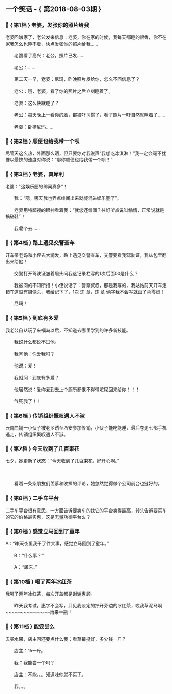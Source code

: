 ## 一个笑话 - { 第2018-08-03期 }
</hr>

### :jack_o_lantern: { 第1档 } 老婆，发张你的照片给我
老婆回娘家了，老公发来信息：老婆，你在家的时候，我每天都睡的很香，你不在家我怎么也睡不着，快点发张你的照片给我……<br/><br/>　　老婆看了高兴：老公，照片已发……<br/><br/>　　老公：……<br/><br/>　　第二天一早，老婆：尼玛，昨晚照片发给你，怎么不回信息了？<br/><br/>　　老公：哦，老婆，看了你的照片之后立刻睡着了。<br/><br/>　　老婆：这么快就睡了？<br/><br/>　　老公：每天晚上一看你的脸，都被吓习惯了，看了照片一吓自然就睡着了……<br/><br/>　　老婆：卧槽尼玛……


### :jack_o_lantern: { 第2档 } 顺便也给我带一个呗
尽管天这么热，外面那么晒，但只要你对我说声“我想吃冰淇淋！”我一定会毫不犹豫以最快的速度对你说：“那你顺便也给我带一个呗！”


### :jack_o_lantern: { 第3档 } 老婆，真犀利
老婆：“这娱乐圈的绯闻真多”！<br/><br/>　　我：“嗯，哪天我也弄点绯闻出来就能混进娱乐圈了”。<br/><br/>　　老婆用特鄙视的眼神看着我：“就您还绯闻？往好听点说叫偷情，正常说就是搞破鞋”！<br/><br/>　　我嘞个去……


### :jack_o_lantern: { 第4档 } 路上遇见交警查车
开车带老妈和小侄去大润发，路上遇见交警查车，交警要看我驾驶证，我从包里翻出来给他！<br/><br/>　　交警打开驾驶证皱着眉头问我这记录栏写的1次后面00是什么？<br/><br/>　　我被问的不知所措！小侄说话了：警察叔叔，那是我写的，我姑姑前天开车走错车道没有摄像头，我给记下了，1次 违 章，违 章 俩字我不会写就画了两零蛋！<br/><br/>　　尼玛！


### :jack_o_lantern: { 第5档 } 到底有多爱
我老公自从玩了来福岛以后，不知道去哪里学到的许多新技能。<br/><br/>　　我说什么都说不过他。<br/><br/>　　我问他：你爱我吗？<br/><br/>　　他说：爱！<br/><br/>　　我就问：到底有多爱？<br/><br/>　　他居然说：爱你爱到去上个厕所都恨不得带坨屎回来给你！！！<br/><br/>　　气死我了！！


### :jack_o_lantern: { 第6档 } 传销组织慨叹遇人不淑
云南曲靖一小伙子被老乡诱至西安参加传销，小伙子能吃能睡，最后卷走七部手机逃走，传销组织慨叹遇人不淑。


### :jack_o_lantern: { 第7档 } 今天收到了几百束花
七夕，她更新了状态：“今天收到了几百束花，好开心啊。”<br/><br/><br/><br/>　　看着一条条朋友们羡慕和吹捧的评论，她忽然觉得做个公司前台也挺好的。


### :jack_o_lantern: { 第8档 } 二手车平台
二手车平台很有意思，一方面告诉要卖车的找它的平台卖得最高，转头告诉要买车的它的价格最实惠，这是无量功德平台么？


### :jack_o_lantern: { 第9档 } 感觉立马回到了童年
A：“昨天夜里我干了件大事，感觉立马回到了童年。”<br/><br/>　　B：“什么事？”<br/><br/>　　A：“尿床。”


### :jack_o_lantern: { 第10档 } 喝了两年冰红茶
我喝了两年冰红茶，每次开盖都是谢谢惠顾。<br/><br/>　　昨天我考试，惠字不会写，只见我淡定的拧开旁边的冰红茶，哎我草泥马啊~~~~~~~~~~~~~~~再来一瓶！


### :jack_o_lantern: { 第11档 } 能尝尝么
去买水果，店主问还要点什么我：看草莓挺好，多少钱一斤？<br/><br/>　　店主：15一斤。<br/><br/>　　我：我能尝一个吗？<br/><br/>　　店主：不能。。。知道味你就不买了。<br/><br/>　　我。。。

